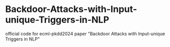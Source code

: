 # Backdoor-Attacks-with-Input-unique-Triggers-in-NLP
official code for ecml-pkdd2024 paper "Backdoor Attacks with Input-unique Triggers in NLP"
